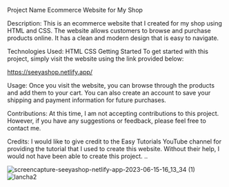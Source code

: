 Project Name
Ecommerce Website for My Shop

Description:
This is an ecommerce website that I created for my shop using HTML and CSS. The website allows customers to browse and purchase products online. It has a clean and modern design that is easy to navigate.

Technologies Used:
HTML
CSS
Getting Started
To get started with this project, simply visit the website using the link provided below:

https://seeyashop.netlify.app/

Usage:
Once you visit the website, you can browse through the products and add them to your cart. You can also create an account to save your shipping and payment information for future purchases.

Contributions:
At this time, I am not accepting contributions to this project. However, if you have any suggestions or feedback, please feel free to contact me.

Credits:
I would like to give credit to the Easy Tutorials YouTube channel for providing the tutorial that I used to create this website. Without their help, I would not have been able to create this project.
..

![screencapture-seeyashop-netlify-app-2023-06-15-16_13_34 (1)](https://github.com/ShubhamChoudharyShubh/seeyashop/assets/96586771/dd85e74b-eeef-45f2-a17e-0c5380539727)
![lancha2](https://github.com/user-attachments/assets/5a31f38b-1e1d-45d4-af3f-638a407724b0)
